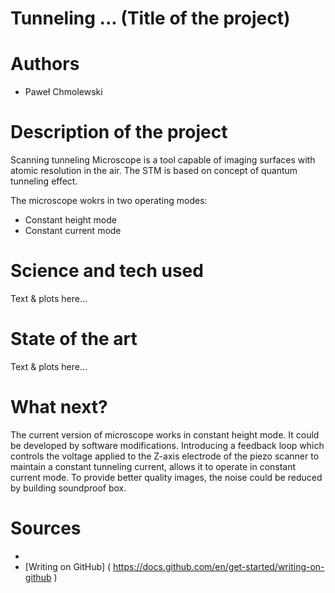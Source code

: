 # Tunneling ...  (Title of the project)
# Authors 
- Paweł Chmolewski
# Description of the project 
Scanning tunneling Microscope is a tool capable of imaging surfaces with atomic resolution in the air. The STM is based on concept of quantum tunneling effect.

The microscope wokrs in two operating modes:
- Constant height mode
- Constant current mode
  
# Science and tech used 
Text & plots here... 
# State of the art 
Text & plots here... 
# What next?
The current version of microscope works in constant height mode. It could be developed by software modifications. Introducing a feedback loop which controls the voltage applied to the Z-axis electrode of the piezo scanner to maintain a constant tunneling current, allows it to operate in constant current mode. To provide better quality images, the noise could be reduced by building soundproof box.
# Sources 
- 
- [Writing on GitHub] ( https://docs.github.com/en/get-started/writing-on-github ) 
